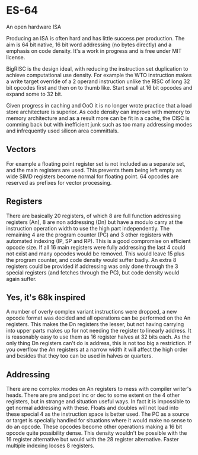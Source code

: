 # ES-64
An open hardware ISA

Producing an ISA is often hard and has little success per production. The aim is 64 bit native, 16 bit word addressing (no bytes directly) and a emphasis on code density. It's a work in progress and is free under MIT license.

BigRISC is the design ideal, with reducing the instruction set duplication to achieve computational use density. For example the WTO instruction makes a write target override of a 2 operand instruction unlike the RISC of long 32 bit opcodes first and then on to thumb like. Start small at 16 bit opcodes and expand some to 32 bit.

Given progress in caching and OoO it is no longer wrote practice that a load store architecture is superior. As code density can improve with memory to memory architecture and as a result more can be fit in a cache, the CISC is comming back but with inefficient junk such as too many addressing modes and infrequently used silicon area committals.

## Vectors
For example a floating point register set is not included as a separate set, and the main registers are used. This prevents them being left empty as wide SIMD registers become normal for floating point. 64 opcodes are reserved as prefixes for vector processing.

## Registers
There are basically 20 registers, of which 8 are full function addressing registers (An), 8 are non addressing (Dn) but have a modulo carry at the instruction operation width to use the high part independently. The remaining 4 are the program counter (PC) and 3 other registers with automated indexing (IP, SP and RP). This is a good compromise on efficient opcode size. If all 16 main registers were fully addressing the last 4 could not exist and many opcodes would be removed. This would leave 15 plus the program counter, and code density would suffer badly. An extra 8 registers could be provided if addressing was only done through the 3 special registers (and fetches through the PC), but code density would again suffer.

## Yes, it's 68k inspired
A number of overly complex variant instructions were dropped, a new opcode format was decided and all operations can be performed on the An registers. This makes the Dn registers the lesser, but not having carrying into upper parts makes up for not needing the register to linearly address. It is reasonably easy to use them as 16 register halves at 32 bits each. As the only thing Dn registers can't do is address, this is not too big a restriction. If you overflow the An registers at a narrow width it will affect the high order and besides that they too can be used in halves or quarters.

## Addressing
There are no complex modes on An registers to mess with compiler writer's heads. There are pre and post inc or dec to some extent on the 4 other registers, but in strange and situation useful ways. In fact it is impossible to get normal addressing with these. Floats and doubles will not load into these special 4 as the instruction space is better used. The PC as a source or target is specially handled for situations where it would make no sense to do an opcode. These opcodes become other operations making a 16 bit opcode quite possibility dense. This density wouldn't be possible with the 16 register alternative but would with the 28 register alternative. Faster multiple indexing looses 8 registers.



